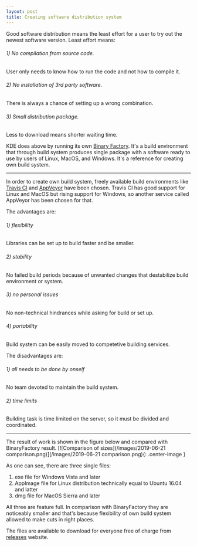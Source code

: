 ```yaml
---
layout: post
title: Creating software distribution system
---
```


Good software distribution means the least effort for a user to try out the newest software version. Least effort means:
###### 1) No compilation from source code.
User only needs to know how to run the code and not how to compile it.
######  2) No installation of 3rd party software.
There is always a chance of setting up a wrong combination.
###### 3) Small distribution package.
Less to download means shorter waiting time.

KDE does above by running its own [Binary Factory](https://binary-factory.kde.org/). It's a build environment that through build system produces single package with a software ready to use by users of Linux, MacOS, and Windows. It's a reference for creating own build system.

----

 In order to create own build system, freely available build environments like [Travis CI](https://travis-ci.com/) and [AppVeyor](https://www.appveyor.com/) have been chosen. Travis CI has good support for Linux and MacOS but rising support for Windows, so another service called AppVeyor has been chosen for that.

The advantages are:
###### 1) flexibility
Libraries can be set up to build faster and be smaller.
###### 2) stability
No failed build periods because of unwanted changes that destabilize build environment or system.
###### 3) no personal issues
No non-technical hindrances while asking for build or set up.
###### 4) portability
Build system can be easily moved to competetive building services.

The disadvantages are:
###### 1) all needs to be done by onself
No team devoted to maintain the build system.
###### 2) time limits
Building task is time limited on the server, so it must be divided and coordinated.

----

The result of work is shown in the figure below and compared with BinaryFactory result.
[![Comparison of sizes](/images/2019-06-21 comparison.png)](/images/2019-06-21 comparison.png){: .center-image }

As one can see, there are three single files:
1. exe file for Windows Vista and later
2. AppImage file for Linux distribution technically equal to Ubuntu 16.04 and latter
3. dmg file for MacOS Sierra and later

All three are feature full. In comparison with BinaryFactory they are noticeably smaller and that's because flexibility of own build system allowed to make cuts in right places.

The files are available to download for everyone free of charge from [releases](https://github.com/wojnilowicz/kmymoneynext/releases) website.